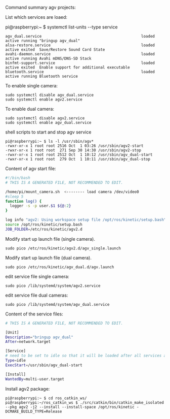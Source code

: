 Command summary agv projects:

List which services are loaed:

pi@raspberrypi:~ $ systemctl list-units --type service
```UNIT                                                        LOAD   ACTIVE SUB     DESCRIPTION                              
agv_dual.service                                            loaded active running "bringup agv_dual"                       
alsa-restore.service                                        loaded active exited  Save/Restore Sound Card State            
avahi-daemon.service                                        loaded active running Avahi mDNS/DNS-SD Stack                  
binfmt-support.service                                      loaded active exited  Enable support for additional executable 
bluetooth.service                                           loaded active running Bluetooth service                        
```

To enable single camera:
```
sudo systemctl disable agv_dual.service
sudo systemctl enable agv2.service 
```
To enable dual camera:
```
sudo systemctl disable agv2.service
sudo systemctl enable agv_dual.service
```
shell scripts to start and stop agv service

```
pi@raspberrypi:~ $ ls -l /usr/sbin/agv*
-rwxr-xr-x 1 root root 2516 Oct  1 03:26 /usr/sbin/agv2-start
-rwxr-xr-x 1 root root  271 Sep 30 14:30 /usr/sbin/agv2-stop
-rwxr-xr-x 1 root root 2512 Oct  1 10:12 /usr/sbin/agv_dual-start
-rwxr-xr-x 1 root root  279 Oct  1 10:11 /usr/sbin/agv_dual-stop
```

Content of agv start file:

```sh
#!/bin/bash
# THIS IS A GENERATED FILE, NOT RECOMMENDED TO EDIT.

/home/pi/mount_camera.sh  <-------- load camera /dev/video0
#sleep 5
function log() {
  logger -s -p user.$1 ${@:2}
}

log info "agv2: Using workspace setup file /opt/ros/kinetic/setup.bash"
source /opt/ros/kinetic/setup.bash
JOB_FOLDER=/etc/ros/kinetic/agv2.d
```

Modify start up launch file (single camera).
```
sudo pico /etc/ros/kinetic/agv2.d/agv_single.launch
```
Modify start up launch file (dual camera).
```
sudo pico /etc/ros/kinetic/agv_dual.d/agv.launch
```

edit service file single camera:
```
sudo pico /lib/systemd/system/agv2.service 
```
edit service file dual cameras:
```
sudo pico /lib/systemd/system/agv_dual.service
```

Content of the service files:
```sh
# THIS IS A GENERATED FILE, NOT RECOMMENDED TO EDIT.

[Unit]
Description="bringup agv_dual"
After=network.target

[Service]
# need to be set to idle so that it will be loaded after all services are up
Type=idle  
ExecStart=/usr/sbin/agv_dual-start

[Install]
WantedBy=multi-user.target
```
Install agv2 package:
```
pi@raspberrypi:~ $ cd ros_catkin_ws/
pi@raspberrypi:~/ros_catkin_ws $ ./src/catkin/bin/catkin_make_isolated  --pkg agv2 -j2 --install --install-space /opt/ros/kinetic -DCMAKE_BUILD_TYPE=Release
```

